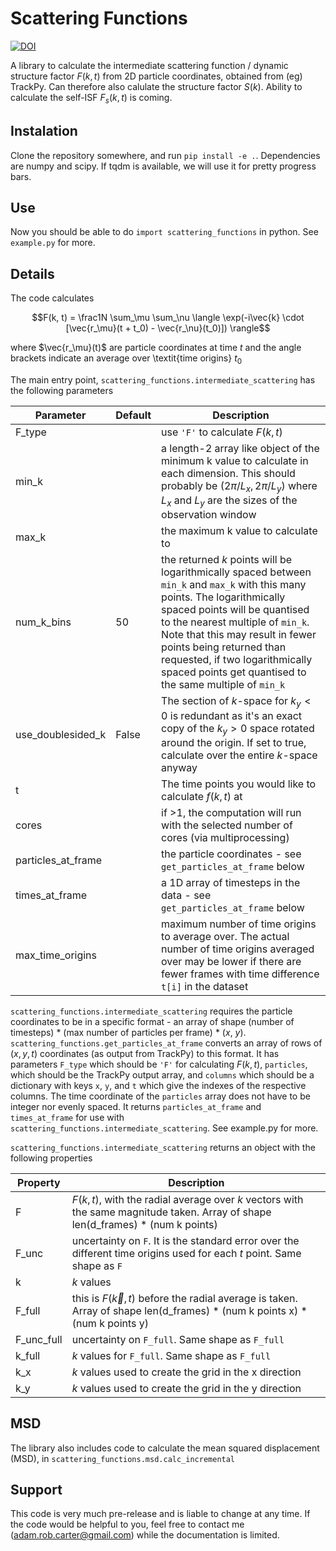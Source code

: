# Scattering Functions

[![DOI](https://zenodo.org/badge/880394253.svg)](https://zenodo.org/badge/latestdoi/880394253)

A library to calculate the intermediate scattering function / dynamic structure factor $F(k, t)$ from 2D particle coordinates, obtained from (eg) TrackPy. Can therefore also calulate the structure factor $S(k)$. Ability to calculate the self-ISF $F_s(k, t)$ is coming.

## Instalation
Clone the repository somewhere, and run `pip install -e .`. Dependencies are numpy and scipy. If tqdm is available, we will use it for pretty progress bars.

## Use
Now you should be able to do `import scattering_functions` in python. See `example.py` for more.

## Details
The code calculates
```math
F(k, t) = \frac1N \sum_\mu \sum_\nu \langle \exp(-i\vec{k} \cdot [\vec{r_\mu}(t + t_0) - \vec{r_\nu}(t_0)]) \rangle
```
where $\vec{r_\mu}(t)$ are particle coordinates at time $t$ and the angle brackets indicate an average over \textit{time origins} $t_0$

The main entry point, `scattering_functions.intermediate_scattering` has the following parameters

| Parameter          | Default | Description |
| ------------------ | ------- | ----------- |
| F_type             |         | use `'F'` to calculate $F(k, t)$ |
| min_k              |         | a length-2 array like object of the minimum k value to calculate in each dimension. This should probably be $(2\pi/L_x, 2\pi/L_y)$ where $L_x$ and $L_y$ are the sizes of the observation window |
| max_k              |         | the maximum k value to calculate to |
| num_k_bins         | 50      | the returned $k$ points will be logarithmically spaced between `min_k` and `max_k` with this many points. The logarithmically spaced points will be quantised to the nearest multiple of `min_k`. Note that this may result in fewer points being returned than requested, if two logarithmically spaced points get quantised to the same multiple of `min_k` |
| use_doublesided_k  | False   | The section of $k$-space for $k_y < 0$ is redundant as it's an exact copy of the $k_y > 0$ space rotated around the origin. If set to true, calculate over the entire $k$-space anyway |
| t                  |         | The time points you would like to calculate $f(k, t)$ at
| cores              |         | if >1, the computation will run with the selected number of cores (via multiprocessing) |
| particles_at_frame |         | the particle coordinates - see `get_particles_at_frame` below |
| times_at_frame     |         | a 1D array of timesteps in the data - see `get_particles_at_frame` below |
| max_time_origins   |         | maximum number of time origins to average over. The actual number of time origins averaged over may be lower if there are fewer frames with time difference `t[i]` in the dataset |

`scattering_functions.intermediate_scattering` requires the particle coordinates to be in a specific format - an array of shape (number of timesteps) * (max number of particles per frame) * ($x$, $y$). `scattering_functions.get_particles_at_frame` converts an array of rows of $(x, y, t)$ coordinates (as output from TrackPy) to this format. It has parameters `F_type` which should be `'F'` for calculating $F(k, t)$, `particles`, which should be the TrackPy output array, and `columns` which should be a dictionary with keys `x`, `y`, and `t` which give the indexes of the respective columns. The time coordinate of the `particles` array does not have to be integer nor evenly spaced. It returns `particles_at_frame` and  `times_at_frame` for use with `scattering_functions.intermediate_scattering`. See example.py for more.

`scattering_functions.intermediate_scattering` returns an object with the following properties

| Property   | Description |
| ---------- | ----------- |
| F          | $F(k, t)$, with the radial average over $k$ vectors with the same magnitude taken. Array of shape len(d_frames) * (num k points) |
| F_unc      | uncertainty on `F`. It is the standard error over the different time origins used for each $t$ point. Same shape as `F` |
| k          | $k$ values  |
| F_full     | this is $F(\vec{k}, t)$ before the radial average is taken. Array of shape len(d_frames) * (num k points x) * (num k points y) |
| F_unc_full | uncertainty on `F_full`. Same shape as `F_full` |
| k_full     | $k$ values for `F_full`. Same shape as `F_full` |
| k_x        | $k$ values used to create the grid in the x direction |
| k_y        | $k$ values used to create the grid in the y direction |

## MSD
The library also includes code to calculate the mean squared displacement (MSD), in `scattering_functions.msd.calc_incremental`


## Support
This code is very much pre-release and is liable to change at any time. If the code would be helpful to you, feel free to contact me (adam.rob.carter@gmail.com) while the documentation is limited.

